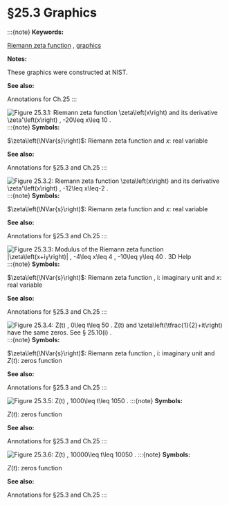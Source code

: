 # §25.3 Graphics

:::{note}
**Keywords:**

[Riemann zeta function](http://dlmf.nist.gov/search/search?q=Riemann%20zeta%20function) , [graphics](http://dlmf.nist.gov/search/search?q=graphics)

**Notes:**

These graphics were constructed at NIST.

**See also:**

Annotations for Ch.25
:::

<a id="F1"></a>

![Figure 25.3.1: Riemann zeta function $\zeta\left(x\right)$ and its derivative $\zeta'\left(x\right)$ , $-20\leq x\leq 10$ .](25/3/F1.png)
:::{note}
**Symbols:**

$\zeta\left(\NVar{s}\right)$: Riemann zeta function and $x$: real variable

**See also:**

Annotations for §25.3 and Ch.25
:::

<a id="F2"></a>

![Figure 25.3.2: Riemann zeta function $\zeta\left(x\right)$ and its derivative $\zeta'\left(x\right)$ , $-12\leq x\leq-2$ .](25/3/F2.png)
:::{note}
**Symbols:**

$\zeta\left(\NVar{s}\right)$: Riemann zeta function and $x$: real variable

**See also:**

Annotations for §25.3 and Ch.25
:::

<a id="F3"></a>

![Figure 25.3.3: Modulus of the Riemann zeta function $|\zeta\left(x+iy\right)|$ , $-4\leq x\leq 4$ , $-10\leq y\leq 40$ . 3D Help](25/3/F3.png)
:::{note}
**Symbols:**

$\zeta\left(\NVar{s}\right)$: Riemann zeta function , $\mathrm{i}$: imaginary unit and $x$: real variable

**See also:**

Annotations for §25.3 and Ch.25
:::

<a id="F4"></a>

![Figure 25.3.4: $Z(t)$ , $0\leq t\leq 50$ . $Z(t)$ and $\zeta\left(\tfrac{1}{2}+it\right)$ have the same zeros. See § 25.10(i) .](25/3/F4.png)
:::{note}
**Symbols:**

$\zeta\left(\NVar{s}\right)$: Riemann zeta function , $\mathrm{i}$: imaginary unit and $Z(t)$: zeros function

**See also:**

Annotations for §25.3 and Ch.25
:::

<a id="F5"></a>

![Figure 25.3.5: $Z(t)$ , $1000\leq t\leq 1050$ .](25/3/F5.png)
:::{note}
**Symbols:**

$Z(t)$: zeros function

**See also:**

Annotations for §25.3 and Ch.25
:::

<a id="F6"></a>

![Figure 25.3.6: $Z(t)$ , $10000\leq t\leq 10050$ .](25/3/F6.png)
:::{note}
**Symbols:**

$Z(t)$: zeros function

**See also:**

Annotations for §25.3 and Ch.25
:::
